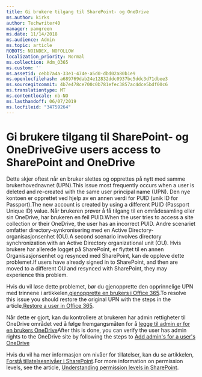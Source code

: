 ```yaml
---
title: Gi brukere tilgang til SharePoint- og OneDrive
ms.author: kirks
author: Techwriter40
manager: pamgreen
ms.date: 11/14/2018
ms.audience: Admin
ms.topic: article
ROBOTS: NOINDEX, NOFOLLOW
localization_priority: Normal
ms.collection: Adm_O365
ms.custom: ''
ms.assetid: cebb7a4a-33e1-474e-a5d0-dbd02a80b1e9
ms.openlocfilehash: a689769dab24e12832ddc0937bc5ddc3d71dbee3
ms.sourcegitcommit: 4b7e478ce700c0b781efec3857ac4dce5bdf00c6
ms.translationtype: MT
ms.contentlocale: nb-NO
ms.lasthandoff: 06/07/2019
ms.locfileid: "34759264"
---
```

# <a name="give-users-access-to-sharepoint-and-onedrive"></a><span data-ttu-id="f102f-102">Gi brukere tilgang til SharePoint- og OneDrive</span><span class="sxs-lookup"><span data-stu-id="f102f-102">Give users access to SharePoint and OneDrive</span></span>

<span data-ttu-id="f102f-103">Dette skjer oftest når en bruker slettes og opprettes på nytt med samme brukerhovednavnet (UPN).</span><span class="sxs-lookup"><span data-stu-id="f102f-103">This issue most frequently occurs when a user is deleted and re-created with the same user principal name (UPN).</span></span> <span data-ttu-id="f102f-104">Den nye kontoen er opprettet ved hjelp av en annen verdi for PUID (unik ID for Passport).</span><span class="sxs-lookup"><span data-stu-id="f102f-104">The new account is created by using a different PUID (Passport Unique ID) value.</span></span> <span data-ttu-id="f102f-105">Når brukeren prøver å få tilgang til en områdesamling eller sin OneDrive, har brukeren en feil PUID.</span><span class="sxs-lookup"><span data-stu-id="f102f-105">When the user tries to access a site collection or their OneDrive, the user has an incorrect PUID.</span></span> <span data-ttu-id="f102f-106">Andre scenariet omfatter directory-synkronisering med en Active Directory-organisasjonsenhet (OU).</span><span class="sxs-lookup"><span data-stu-id="f102f-106">A second scenario involves directory synchronization with an Active Directory organizational unit (OU).</span></span> <span data-ttu-id="f102f-107">Hvis brukere har allerede logget på SharePoint, er flyttet til en annen Organisasjonsenhet og resynced med SharePoint, kan de oppleve dette problemet.</span><span class="sxs-lookup"><span data-stu-id="f102f-107">If users have already signed in to SharePoint, and then are moved to a different OU and resynced with SharePoint, they may experience this problem.</span></span>

<span data-ttu-id="f102f-108">Hvis du vil løse dette problemet, bør du gjenopprette den opprinnelige UPN med trinnene i artikkelen,[gjenopprette en brukers i Office 365](https://docs.microsoft.com/office365/admin/add-users/restore-user?view=o365-worldwide).</span><span class="sxs-lookup"><span data-stu-id="f102f-108">To resolve this issue you should restore the original UPN with the steps in the article,[Restore a user in Office 365](https://docs.microsoft.com/office365/admin/add-users/restore-user?view=o365-worldwide).</span></span>

<span data-ttu-id="f102f-109">Når dette er gjort, kan du kontrollere at brukeren har admin rettigheter til OneDrive området ved å følge fremgangsmåten for å [legge til admin er for en brukers OneDrive](https://docs.microsoft.com/sharepoint/manage-user-profiles?redirectSourcePath=%252fen-us%252farticle%252fmanage-user-profiles-in-the-sharepoint-admin-center-494bec9c-6654-41f0-920f-f7f937ea9723#add-and-remove-admins-for-a-users-onedrive)</span><span class="sxs-lookup"><span data-stu-id="f102f-109">After this is done, you can verify the user has admin rights to the OneDrive site by following the steps to [Add admin's for a user's OneDrive](https://docs.microsoft.com/sharepoint/manage-user-profiles?redirectSourcePath=%252fen-us%252farticle%252fmanage-user-profiles-in-the-sharepoint-admin-center-494bec9c-6654-41f0-920f-f7f937ea9723#add-and-remove-admins-for-a-users-onedrive)</span></span>

<span data-ttu-id="f102f-110">Hvis du vil ha mer informasjon om nivåer for tillatelser, kan du se artikkelen, [Forstå tillatelsesnivåer i SharePoint](https://docs.microsoft.com/sharepoint/understanding-permission-levels).</span><span class="sxs-lookup"><span data-stu-id="f102f-110">For more information on permission levels, see the article, [Understanding permission levels in SharePoint](https://docs.microsoft.com/sharepoint/understanding-permission-levels).</span></span>
